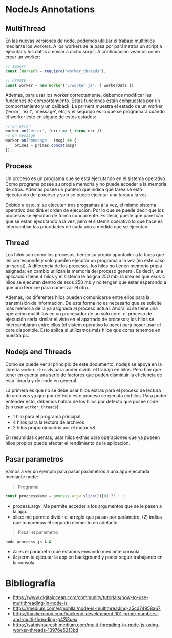 # NodeJs Annotations

## MultiThread

En las nuevas versiones de node, podemos utilizar el trabajo multihilos mediante los workers. A los workers se le pasa por parámetros un script a ejecutar y los datos a enviar a dicho scrpit. A continuación veamos como crear un worker:

```javascript
// Import
const {Worker} = requiere('worker_threads');

// Create
const worker = new Worker('./worker.js', { workerData })
```

Además, para usar los worker correctamente, debemos modificar las funciones de comportamiento. Estas funciones están compuestas por un comportamiento y un callback. La primera muestra el estado de un worker ('error', 'exit', 'message', etc) y el segundo es lo que se programará cuando el worker esté en alguno de estos estados:

```js
// On error
worker.on('error', (err) => { throw err }) 
// On message
worker.on('message', (msg) => { 
    primes = primes.concat(msg)
});
```

## Process

Un proceso es un programa que se está ejecutando en el sistema operativo. Como programa posee su propia memoria y no puede acceder a la memoria de otros. Además posee un puntero que indica que tarea se está ejecutando del proceso y solo se puede ejecutar una tarea a la vez. 

Debido a esto, si se ejecutan tres programas a la vez, el mismo sistema operativo decidirá el orden de ejecución. Por lo que se puede decir que los procesos se ejecutan de forma concurrente. Es decir, puede que parezcan que se están ejecutando a la vez, pero el sistema operativo lo que hace es intercambiar las prioridades de cada uno a medida que se ejecutan.

## Thread

Los hilos son como los procesos, tienen su propio apuntador a la tarea que les corresponde y solo pueden ejecutar un programa a la vez (en este caso un script). A diferencia de los procesos, los hilos no tienen memoria pripia asignada; en cambio utilizan la memoria del proceso general. Es decir, una aplicación tiene 4 hilos y el sistema le asigna 250 mb; la idea es que esos 4 hilos se ejecuten dentro de esos 250 mb y no tengan que estar esperando a que uno termine para comenzar el otro.

Además, los diferentes hilos pueden comunicarse entre ellos para la transmisión de información. De esta forma no es necesario que se solicite más memoria de la ya asignada al proceso actual. Ahora, si se tiene una operación multihilos en un procesador de un solo core, el proceso de ejecución sería similar el visto en el apartado de procesos; los hilos se intercambiarán entre ellos (el sistem operativo lo hace) para poser usar el core disponible. Esto aplica si utilizamos más hilos que cores tenemos en nuestra pc.

## Nodejs and Threads

Como se puede ver al principio de este documento, nodejs se apoya en la librería `worker_threads` para poder dividir el trabajo en hilos. Pero hay que tener en cuenta una serie de factores que puden disminuir la eficiencia de esta libraría y de node en general. 

La primera es que no se debe usar hilos extras para el proceso de lectura de archivos ya que por defecto este proceso se ejecuta en hilos. Para poder entender esto, debemos hablar de los hilos por defecto que posee node (sin usar `worker_threads`):

- 1 hilo para el programa principal
- 4 hilos para la lectura de archivos
- 2 hilos proporcionados por el motor v8

En resumidas cuentas, usar hilos extras para operaciones que ya poseen hilos propios puede afectar el rendimiento de la aplicación.

## Pasar parametros

Vamos a ver un ejemplo para pasar parámetros a una app ejecutada mediante node:

> Programa
```js
const proccessName = process.argv.slice(2)[0] ?? '';
```
- process.argv: Me permite acceder a los argumentos que se le pasen a la app.
- slice: me permite dividir el arreglo que pasan por parámetro. (2) indica que tomaremos el segundo elemento en adelante.

> Pasar el parámetro
```bash
node proccess.js A &
```
- A: es el parametro que estamos enviando mediante consola.
- &: permite ejecutar la app en background y poder seguir trabajando en la consola.

# Bibliografía
- https://www.digitalocean.com/community/tutorials/how-to-use-multithreading-in-node-js
- https://medium.com/@mohllal/node-js-multithreading-a5cd74958a67
- https://hackernoon.com/backend-development-101-prime-numbers-and-multi-threading-g42j3uex
- https://sathishsuresh.medium.com/multi-threading-in-node-js-using-worker-threads-13976e5213bd


